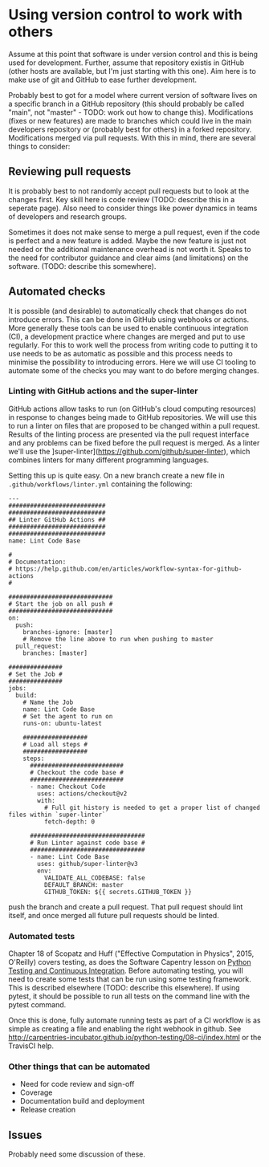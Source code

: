 # Using version control to work with others

Assume at this point that software is under version control and this
is being used for development. Further, assume that repository existis 
in GitHub (other hosts are available, but I'm just starting with this one).
Aim here is to make use of git and GitHub to ease further development.

Probably best to got for a model where current version of software lives
on a specific branch in a GitHub repository (this should probably be called
"main", not "master" - TODO: work out how to change this). Modifications
(fixes or new features) are made to branches which could live in the main
developers repository or (probably best for others) in a forked repository.
Modifications merged via pull requests. With this in mind, there are several 
things to consider:

## Reviewing pull requests

It is probably best to not randomly accept pull requests but to look at the
changes first. Key skill here is code review (TODO: describe this in a seperate
page). Also need to consider things like power dynamics in teams of developers
and research groups.

Sometimes it does not make sense to merge a pull request, even if the code is
perfect and a new feature is added. Maybe the new feature is just not needed
or the additional maintenance overhead is not worth it. Speaks to the need for
contributor guidance and clear aims (and limitations) on the software. (TODO:
describe this somewhere).

## Automated checks

It is possible (and desirable) to automatically check that changes do not introduce
errors. This can be done in GitHub using webhooks or actions. More generally these
tools can be used to enable continuous integration (CI), a development practice where
changes are merged and put to use regularly. For this to work well the process from
writing code to putting it to use needs to be as automatic as possible and this process
needs to minimise the possibility to introducing errors. Here we will use CI tooling to
automate some of the checks you may want to do before merging changes.

### Linting with GitHub actions and the super-linter

GitHub actions allow tasks to run (on GitHub's cloud computing resources) in response to
changes being made to GitHub repositories. We will use this to run a linter on files that
are proposed to be changed within a pull request. Results of the linting process are presented
via the pull request interface and any problems can be fixed before the pull request is merged.
As a linter we'll use the ]super-linter](https://github.com/github/super-linter), which combines
linters for many different programming languages.

Setting this up is quite easy. On a new branch create a new file in
`.github/workflows/linter.yml` containing the following:

```
---
###########################
###########################
## Linter GitHub Actions ##
###########################
###########################
name: Lint Code Base

#
# Documentation:
# https://help.github.com/en/articles/workflow-syntax-for-github-actions
#

#############################
# Start the job on all push #
#############################
on:
  push:
    branches-ignore: [master]
    # Remove the line above to run when pushing to master
  pull_request:
    branches: [master]

###############
# Set the Job #
###############
jobs:
  build:
    # Name the Job
    name: Lint Code Base
    # Set the agent to run on
    runs-on: ubuntu-latest

    ##################
    # Load all steps #
    ##################
    steps:
      ##########################
      # Checkout the code base #
      ##########################
      - name: Checkout Code
        uses: actions/checkout@v2
        with:
          # Full git history is needed to get a proper list of changed files within `super-linter`
          fetch-depth: 0

      ################################
      # Run Linter against code base #
      ################################
      - name: Lint Code Base
        uses: github/super-linter@v3
        env:
          VALIDATE_ALL_CODEBASE: false
          DEFAULT_BRANCH: master
          GITHUB_TOKEN: ${{ secrets.GITHUB_TOKEN }}
```

push the branch and create a pull request. That pull request should lint itself, and once merged all
future pull requests should be linted.

### Automated tests

Chapter 18 of Scopatz and Huff ("Effective Computation in Physics", 2015, O'Reilly) covers testing,
as does the Software Capentry lesson on [Python Testing and Continuous
Integration](http://carpentries-incubator.github.io/python-testing/). Before automating testing,
you will need to create some tests that can be run using some testing framework. This is
described elsewhere (TODO: describe this elsewhere). If using pytest, it should be possible
to run all tests on the command line with the pytest command.

Once this is done, fully automate running tests as part of a CI workflow is as simple as
creating a file and enabling the right webhook in github. See http://carpentries-incubator.github.io/python-testing/08-ci/index.html
or the TravisCI help.

### Other things that can be automated

* Need for code review and sign-off
* Coverage
* Documentation build and deployment
* Release creation

## Issues

Probably need some discussion of these.

 
